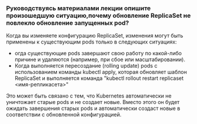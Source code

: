 ### Руководствуясь материалами лекции опишите произошедшую ситуацию,почему обновление ReplicaSet не повлекло обновление запущенных pod?
Когда вы изменяете конфигурацию ReplicaSet,
изменения могут быть применены к существующим pods
только в следующих ситуациях:
 - огда существующие pods завершают свою работу по какой-либо причине и
удаляются (например, при сбое или масштабировании).
 - Когда выполняется пересоздание (rolling update) pods с использованием
команды kubectl apply, которая обновляет шаблон ReplicaSet и
выполняется команда "kubectl rollout restart replicaset <имя-репликасета>"

Это может быть связано с тем, что Kubernetes автоматически не уничтожает старые pods и не создает новые. 
Вместо этого он будет ожидать завершения старых pods и автоматически создаст новые в соответствии с
обновленной конфигурацией.

